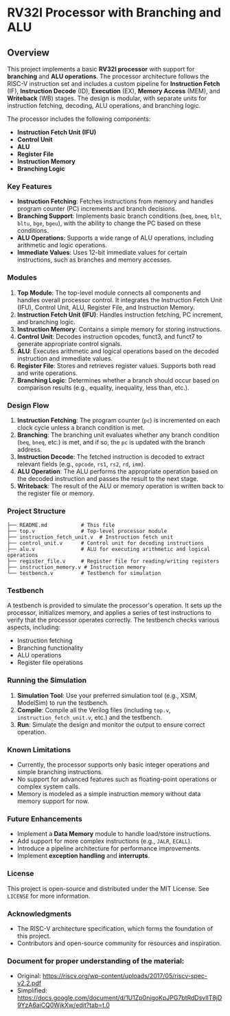 
# RV32I Processor with Branching and ALU

## Overview
This project implements a basic **RV32I processor** with support for **branching** and **ALU operations**. The processor architecture follows the RISC-V instruction set and includes a custom pipeline for **Instruction Fetch** (IF), **Instruction Decode** (ID), **Execution** (EX), **Memory Access** (MEM), and **Writeback** (WB) stages. The design is modular, with separate units for instruction fetching, decoding, ALU operations, and branching logic.

The processor includes the following components:
- **Instruction Fetch Unit (IFU)**
- **Control Unit**
- **ALU**
- **Register File**
- **Instruction Memory**
- **Branching Logic**

### Key Features
- **Instruction Fetching**: Fetches instructions from memory and handles program counter (PC) increments and branch decisions.
- **Branching Support**: Implements basic branch conditions (`beq`, `bneq`, `blt`, `bltu`, `bge`, `bgeu`), with the ability to change the PC based on these conditions.
- **ALU Operations**: Supports a wide range of ALU operations, including arithmetic and logic operations.
- **Immediate Values**: Uses 12-bit immediate values for certain instructions, such as branches and memory accesses.
  
### Modules
1. **Top Module**: The top-level module connects all components and handles overall processor control. It integrates the Instruction Fetch Unit (IFU), Control Unit, ALU, Register File, and Instruction Memory.
2. **Instruction Fetch Unit (IFU)**: Handles instruction fetching, PC increment, and branching logic.
3. **Instruction Memory**: Contains a simple memory for storing instructions.
4. **Control Unit**: Decodes instruction opcodes, funct3, and funct7 to generate appropriate control signals.
5. **ALU**: Executes arithmetic and logical operations based on the decoded instruction and immediate values.
6. **Register File**: Stores and retrieves register values. Supports both read and write operations.
7. **Branching Logic**: Determines whether a branch should occur based on comparison results (e.g., equality, inequality, less than, etc.).

### Design Flow
1. **Instruction Fetching**: The program counter (`pc`) is incremented on each clock cycle unless a branch condition is met.
2. **Branching**: The branching unit evaluates whether any branch condition (`beq`, `bneq`, etc.) is met, and if so, the `pc` is updated with the branch address.
3. **Instruction Decode**: The fetched instruction is decoded to extract relevant fields (e.g., `opcode`, `rs1`, `rs2`, `rd`, `imm`).
4. **ALU Operation**: The ALU performs the appropriate operation based on the decoded instruction and passes the result to the next stage.
5. **Writeback**: The result of the ALU or memory operation is written back to the register file or memory.

### Project Structure
```plaintext
├── README.md           # This file
├── top.v               # Top-level processor module
├── instruction_fetch_unit.v  # Instruction fetch unit
├── control_unit.v      # Control unit for decoding instructions
├── alu.v               # ALU for executing arithmetic and logical operations
├── register_file.v     # Register file for reading/writing registers
├── instruction_memory.v # Instruction memory
└── testbench.v         # Testbench for simulation
```

### Testbench
A testbench is provided to simulate the processor's operation. It sets up the processor, initializes memory, and applies a series of test instructions to verify that the processor operates correctly. The testbench checks various aspects, including:
- Instruction fetching
- Branching functionality
- ALU operations
- Register file operations

### Running the Simulation
1. **Simulation Tool**: Use your preferred simulation tool (e.g., XSIM, ModelSim) to run the testbench.
2. **Compile**: Compile all the Verilog files (including `top.v`, `instruction_fetch_unit.v`, etc.) and the testbench.
3. **Run**: Simulate the design and monitor the output to ensure correct operation.

### Known Limitations
- Currently, the processor supports only basic integer operations and simple branching instructions.
- No support for advanced features such as floating-point operations or complex system calls.
- Memory is modeled as a simple instruction memory without data memory support for now.

### Future Enhancements
- Implement a **Data Memory** module to handle load/store instructions.
- Add support for more complex instructions (e.g., `JALR`, `ECALL`).
- Introduce a pipeline architecture for performance improvements.
- Implement **exception handling** and **interrupts**.

### License
This project is open-source and distributed under the MIT License. See `LICENSE` for more information.

### Acknowledgments
- The RISC-V architecture specification, which forms the foundation of this project.
- Contributors and open-source community for resources and inspiration.

### Document for proper understanding of the material:
- Original: https://riscv.org/wp-content/uploads/2017/05/riscv-spec-v2.2.pdf
- Simplified: https://docs.google.com/document/d/1U1Zp0nigoKpJPG7btRdDsvlIT8jD9YzA6aiCQ0WjkXw/edit?tab=t.0